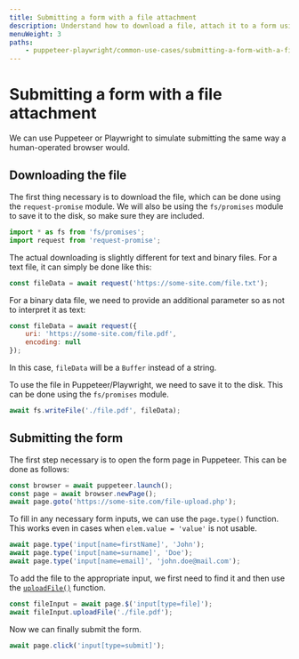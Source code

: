 ```yaml
---
title: Submitting a form with a file attachment
description: Understand how to download a file, attach it to a form using a headless browser in Playwright or Puppeteer, then submit the form.
menuWeight: 3
paths:
    - puppeteer-playwright/common-use-cases/submitting-a-form-with-a-file-attachment
---
```


# Submitting a form with a file attachment

We can use Puppeteer or Playwright to simulate submitting the same way a human-operated browser would.

## [](#downloading-the-file) Downloading the file

The first thing necessary is to download the file, which can be done using the `request-promise` module. We will also be using the `fs/promises` module to save it to the disk, so make sure they are included.

```JavaScript
import * as fs from 'fs/promises';
import request from 'request-promise';
```

The actual downloading is slightly different for text and binary files. For a text file, it can simply be done like this:

```JavaScript
const fileData = await request('https://some-site.com/file.txt');
```

For a binary data file, we need to provide an additional parameter so as not to interpret it as text:

```JavaScript
const fileData = await request({
    uri: 'https://some-site.com/file.pdf',
    encoding: null
});
```

In this case, `fileData` will be a `Buffer` instead of a string.

To use the file in Puppeteer/Playwright, we need to save it to the disk. This can be done using the `fs/promises` module.

```JavaScript
await fs.writeFile('./file.pdf', fileData);
```

## [](#submitting-the-form) Submitting the form

The first step necessary is to open the form page in Puppeteer. This can be done as follows:

```JavaScript
const browser = await puppeteer.launch();
const page = await browser.newPage();
await page.goto('https://some-site.com/file-upload.php');
```

To fill in any necessary form inputs, we can use the `page.type()` function. This works even in cases when `elem.value = 'value'` is not usable.

```JavaScript
await page.type('input[name=firstName]', 'John');
await page.type('input[name=surname]', 'Doe');
await page.type('input[name=email]', 'john.doe@mail.com');
```

To add the file to the appropriate input, we first need to find it and then use the [`uploadFile()`](https://pptr.dev/next/api/puppeteer.elementhandle.uploadfile) function.

```JavaScript
const fileInput = await page.$('input[type=file]');
await fileInput.uploadFile('./file.pdf');
```

Now we can finally submit the form.

```JavaScript
await page.click('input[type=submit]');
```
